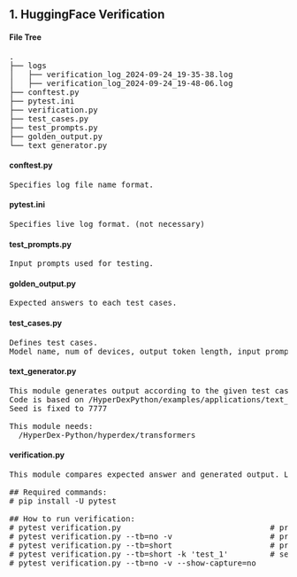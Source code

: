 ## 1. HuggingFace Verification

#### File Tree
<pre>
.
├── logs
│   ├── verification_log_2024-09-24_19-35-38.log
│   ├── verification_log_2024-09-24_19-48-06.log
├── conftest.py
├── pytest.ini
├── verification.py
├── test_cases.py
├── test_prompts.py
├── golden_output.py
└── text_generator.py
</pre>
#### conftest.py
<pre>
Specifies log file name format.
</pre>

#### pytest.ini
<pre>
Specifies live log format. (not necessary)
</pre>

#### test_prompts.py
<pre>
Input prompts used for testing.
</pre>

#### golden_output.py
<pre>
Expected answers to each test cases.
</pre>

#### test_cases.py
<pre>
Defines test cases.
Model name, num of devices, output token length, input prompt, golden answer,...are saved in each test case variable.
</pre>

#### text_generator.py
<pre>
This module generates output according to the given test case.
Code is based on /HyperDexPython/examples/applications/text_generation.py
Seed is fixed to 7777

This module needs:
  /HyperDex-Python/hyperdex/transformers
</pre>

#### verification.py
<pre>
This module compares expected answer and generated output. Logs will be save in ./logs
  
## Required commands:
# pip install -U pytest

## How to run verification:
# pytest verification.py                                # prints full info
# pytest verification.py --tb=no -v                     # prints only the summary info
# pytest verification.py --tb=short                     # prints info
# pytest verification.py --tb=short -k 'test_1'         # select tests
# pytest verification.py --tb=no -v --show-capture=no
</pre>
